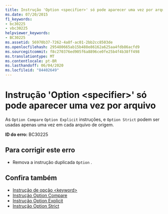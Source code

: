 ```yaml
---
title: Instrução 'Option <specifier>' só pode aparecer uma vez por arquivo
ms.date: 07/20/2015
f1_keywords:
- bc30225
- vbc30225
helpviewer_keywords:
- BC30225
ms.assetid: 56970b37-7262-4a8f-ac01-2bb2cc8503de
ms.openlocfilehash: 295480665ab15b488e86162a625aa4fdb86acfd9
ms.sourcegitcommit: f8c270376ed905f6a8896ce0fe25b4f4b38ff498
ms.translationtype: MT
ms.contentlocale: pt-BR
ms.lasthandoff: 06/04/2020
ms.locfileid: "84402649"
---
```

# <a name="option-specifier-statement-can-only-appear-once-per-file"></a>Instrução 'Option \<specifier>' só pode aparecer uma vez por arquivo
As `Option Compare` `Option Explicit` instruções, e `Option Strict` podem ser usadas apenas uma vez em cada arquivo de origem.  
  
 **ID do erro:** BC30225  
  
## <a name="to-correct-this-error"></a>Para corrigir este erro  
  
- Remova a instrução duplicada `Option` .  
  
## <a name="see-also"></a>Confira também

- [Instrução de opção \<keyword>](../language-reference/statements/option-keyword-statement.md)
- [Instrução Option Compare](../language-reference/statements/option-compare-statement.md)
- [Instrução Option Explicit](../language-reference/statements/option-explicit-statement.md)
- [Instrução Option Strict](../language-reference/statements/option-strict-statement.md)
